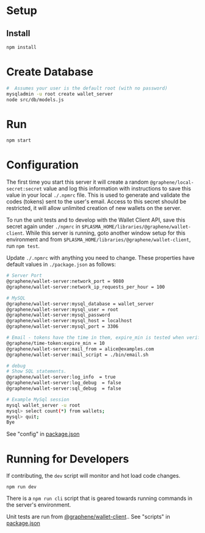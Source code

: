 # Setup
## Install
```bash
npm install
```

# Create Database
```bash
#  Assumes your user is the default root (with no password)
mysqladmin -u root create wallet_server
node src/db/models.js
```

# Run
```bash
npm start
```

# Configuration
The first time you start this server it will create a random `@graphene/local-secret:secret` value and log this information with instructions to save this value in your local `./.npmrc` file.  This is used to generate and validate the codes (tokens) sent to the user's email.  Access to this secret should be restricted, it will allow unlimited creation of new wallets on the server.

To run the unit tests and to develop with the Wallet Client API, save this secret again under `./npmrc` in `$PLASMA_HOME/libraries/@graphene/wallet-client`.  While this server is running, goto another window setup for this environment and from `$PLASMA_HOME/libraries/@graphene/wallet-client`, run `npm test`.

Update `./.npmrc` with anything you need to change.  These properties have default values in `./package.json` as follows:
```sh
# Server Port
@graphene/wallet-server:network_port = 9080
@graphene/wallet-server:network_ip_requests_per_hour = 100

# MySQL
@graphene/wallet-server:mysql_database = wallet_server
@graphene/wallet-server:mysql_user = root
@graphene/wallet-server:mysql_password
@graphene/wallet-server:mysql_host = localhost
@graphene/wallet-server:mysql_port = 3306

# Email - tokens have the time in them, expire_min is tested when verifying
@graphene/time-token:expire_min = 10
@graphene/wallet-server:mail_from = alice@examples.com
@graphene/wallet-server:mail_script = ./bin/email.sh

# debug
# Show SQL statements.
@graphene/wallet-server:log_info  = true
@graphene/wallet-server:log_debug  = false
@graphene/wallet-server:sql_debug  = false
```

```bash
# Example MySql session
mysql wallet_server -u root
mysql> select count(*) from wallets;
mysql> quit;
Bye
```


See "config" in [package.json](./package.json)

# Running for Developers
If contributing, the `dev` script will monitor and hot load code changes.  
 
`npm run dev`

There is a `npm run cli` script that is geared towards running commands in the server's environment.

Unit tests are run from [@graphene/wallet-client](../../libraries/@graphene/wallet-client)..
See "scripts" in [package.json](./package.json)
